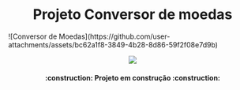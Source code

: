 <h1 align="center"> Projeto Conversor de moedas </h1>
![Conversor de Moedas](https://github.com/user-attachments/assets/bc62a1f8-3849-4b28-8d86-59f2f08e7d9b)

<p align="center">
<img loading="lazy" src="http://img.shields.io/static/v1?label=STATUS&message=EM%20DESENVOLVIMENTO&color=GREEN&style=for-the-badge"/>
</p>
<h4 align="center"> 
    :construction:  Projeto em construção  :construction:
</h4>
